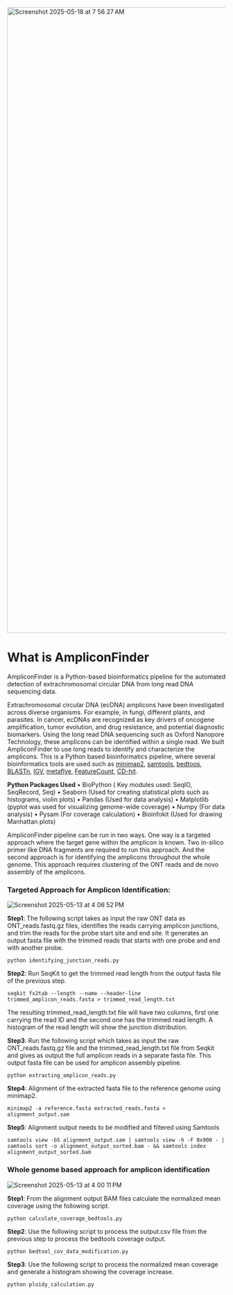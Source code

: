 
<img width="1443" alt="Screenshot 2025-05-18 at 7 56 27 AM" src="https://github.com/user-attachments/assets/6c142b6d-4b50-48af-bcab-207825d9cca4" />



# What is AmpliconFinder

AmpliconFinder is a Python-based bioinformatics pipeline for the automated detection of extrachromosomal circular DNA from long read DNA sequencing data. 

Extrachromosomal circular DNA (ecDNA) amplicons have been investigated across diverse organisms. For example, in fungi, different plants, and parasites. In cancer, ecDNAs are recognized as key drivers of oncogene amplification, tumor evolution, and drug resistance, and potential diagnostic biomarkers. Using the long read DNA sequencing such as Oxford Nanopore Technology, these amplicons can be identified within a single read. We built AmpliconFinder to use long reads to identify and characterize the amplicons. This is a Python based bioinformatics pipeline, where several bioinformatics tools are used such as [minimap2](https://github.com/lh3/minimap2), [samtools](https://github.com/samtools), [bedtoos](https://github.com/arq5x/bedtools2), [BLASTn](https://github.com/enormandeau/ncbi_blast_tutorial), [IGV](https://github.com/igvteam/igv), [metaflye](https://github.com/mikolmogorov/Flye), [FeatureCount](https://rnnh.github.io/bioinfo-notebook/docs/featureCounts.html), [CD-hit](https://github.com/weizhongli/cdhit).

**Python Packages Used**
• BioPython ( Key modules used:
SeqIO, SeqRecord, Seq)
• Seaborn (Used for creating
statistical plots such as histograms,
violin plots)
• Pandas (Used for data analysis)
• Matplotlib (pyplot was used for
visualizing genome-wide coverage)
• Numpy (For data analysis)
• Pysam (For coverage calculation)
• Bioinfokit (Used for drawing
Manhattan plots)

AmpliconFinder pipeline can be run in two ways. One way is a targeted approach where the target gene within the amplicon is known. Two in-silico primer like DNA fragments are required to run this approach.
And the second approach is for identifying the amplicons throughout the whole genome. This approach requires clustering of the ONT reads and de novo assembly of the amplicons.  

### Targeted Approach for Amplicon Identification:
![Screenshot 2025-05-13 at 4 06 52 PM](https://github.com/user-attachments/assets/f14991b4-919a-4a96-9f51-3a054edb4902)

**Step1**: The following script takes as input the raw ONT data as ONT_reads.fastq.gz files, identifies the reads carrying amplicon junctions, and trim the reads for the probe start site and end site. It generates an output fasta file with the trimmed reads that starts with one probe and end with another probe. 

```
python identifying_junction_reads.py
```


**Step2**: Run SeqKit to get the trimmed read length from the output fasta file of the previous step. 

```
seqkit fx2tab --length --name --header-line  trimmed_amplicon_reads.fasta > trimmed_read_length.txt
```

The resulting trimmed_read_length.txt file will have two columns, first one carrying the read ID and the second one has the trimmed read length. A histogram of the read length will show the junction distribution. 

**Step3**: Run the following script which takes as input the raw ONT_reads.fastq.gz file and the trimmed_read_length.txt file from Seqkit and gives as output the full amplicon reads in a separate fasta file. This output fasta file can be used for amplicon assembly pipeline. 

```
python extracting_amplicon_reads.py
```

**Step4**: Alignment of the extracted fasta file to the reference genome using minimap2.

```
minimap2 -a reference.fasta extracted_reads.fasta > alignment_output.sam
```

**Step5**: Alignment output needs to be modified and filtered using Samtools

```
samtools view -bS alignment_output.sam | samtools view -h -F 0x900 - | samtools sort -o alignment_output_sorted.bam - && samtools index alignment_output_sorted.bam 
```

### Whole genome based approach for amplicon identification
![Screenshot 2025-05-13 at 4 00 11 PM](https://github.com/user-attachments/assets/1f0ab64c-35e6-4ba7-9bb3-c4bd914d511e)

**Step1**: From the alignment output BAM files calculate the normalized mean coverage using the following script.

```
python calculate_coverage_bedtools.py 
```

**Step2**: Use the following script to process the output.csv file from the previous step to process the bedtools coverage output.

```
python bedtool_cov_data_modification.py
```

**Step3**: Use the following script to process the normalized mean coverage and generate a histogram showing the coverage increase.

```
python ploidy_calculation.py
```
